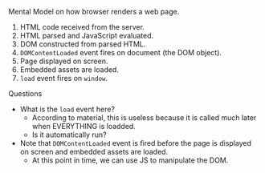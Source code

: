 Mental Model on how browser renders a web page. 

1. HTML code received from the server. 
1. HTML parsed and JavaScript evaluated. 
1. DOM constructed from parsed HTML. 
1. `DOMContentLoaded` event fires on document (the DOM object). 
1. Page displayed on screen. 
1. Embedded assets are loaded. 
1. `load` event fires on `window`. 

Questions
- What is the `load` event here? 
  - According to material, this is useless because it is called much later when EVERYTHING is loadded. 
  - Is it automatically run? 
- Note that `DOMContentLoaded` event is fired before the page is displayed on screen and embedded assets are loaded. 
  - At this point in time, we can use JS to manipulate the DOM.